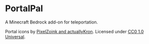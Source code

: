 # PortalPal

A Minecraft Bedrock add-on for teleportation.

Portal icons by [PixelZoink and actuallyKron](https://actuallykron.itch.io/32x32-2d-portal-asset-pack). Licensed under [CC0 1.0 Universal](https://creativecommons.org/publicdomain/zero/1.0/).
